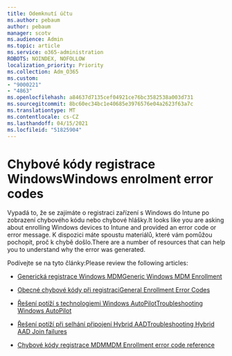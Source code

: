 ```yaml
---
title: Odemknutí účtu
ms.author: pebaum
author: pebaum
manager: scotv
ms.audience: Admin
ms.topic: article
ms.service: o365-administration
ROBOTS: NOINDEX, NOFOLLOW
localization_priority: Priority
ms.collection: Adm_O365
ms.custom:
- "9000221"
- "4863"
ms.openlocfilehash: a84637d7135cef04921ce76bc3582538a003d731
ms.sourcegitcommit: 8bc60ec34bc1e40685e3976576e04a2623f63a7c
ms.translationtype: MT
ms.contentlocale: cs-CZ
ms.lasthandoff: 04/15/2021
ms.locfileid: "51825904"
---
```

# <a name="windows-enrolment-error-codes"></a><span data-ttu-id="1f9bc-102">Chybové kódy registrace Windows</span><span class="sxs-lookup"><span data-stu-id="1f9bc-102">Windows enrolment error codes</span></span>

<span data-ttu-id="1f9bc-103">Vypadá to, že se zajímáte o registraci zařízení s Windows do Intune po zobrazení chybového kódu nebo chybové hlášky.</span><span class="sxs-lookup"><span data-stu-id="1f9bc-103">It looks like you are asking about enrolling Windows devices to Intune and provided an error code or error message.</span></span> <span data-ttu-id="1f9bc-104">K dispozici máte spoustu materiálů, které vám pomůžou pochopit, proč k chybě došlo.</span><span class="sxs-lookup"><span data-stu-id="1f9bc-104">There are a number of resources that can help you to understand why the error was generated.</span></span>
 
<span data-ttu-id="1f9bc-105">Podívejte se na tyto články:</span><span class="sxs-lookup"><span data-stu-id="1f9bc-105">Please review the following articles:</span></span>

- [<span data-ttu-id="1f9bc-106">Generická registrace Windows MDM</span><span class="sxs-lookup"><span data-stu-id="1f9bc-106">Generic Windows MDM Enrollment</span></span>](https://docs.microsoft.com/mem/intune/enrollment/troubleshoot-windows-enrollment-errors)

- [<span data-ttu-id="1f9bc-107">Obecné chybové kódy při registraci</span><span class="sxs-lookup"><span data-stu-id="1f9bc-107">General Enrollment Error Codes</span></span>](https://docs.microsoft.com/mem/intune/enrollment/troubleshoot-device-enrollment-in-intune#general-enrollment-error-codes)

- [<span data-ttu-id="1f9bc-108">Řešení potíží s technologiemi Windows AutoPilot</span><span class="sxs-lookup"><span data-stu-id="1f9bc-108">Troubleshooting Windows AutoPilot</span></span>](https://docs.microsoft.com/windows/deployment/windows-autopilot/troubleshooting)

- [<span data-ttu-id="1f9bc-109">Řešení potíží při selhání připojení Hybrid AAD</span><span class="sxs-lookup"><span data-stu-id="1f9bc-109">Troubleshooting Hybrid AAD Join failures</span></span>](https://docs.microsoft.com/azure/active-directory/devices/troubleshoot-hybrid-join-windows-current)

- [<span data-ttu-id="1f9bc-110">Chybové kódy registrace MDM</span><span class="sxs-lookup"><span data-stu-id="1f9bc-110">MDM Enrollment error code reference</span></span>](https://docs.microsoft.com/windows/win32/mdmreg/mdm-registration-constants)
